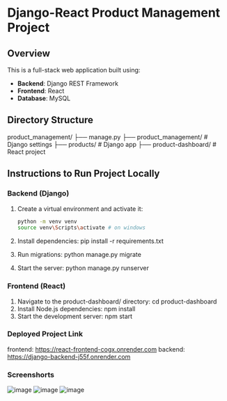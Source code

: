 # Django-React Product Management Project

## Overview
This is a full-stack web application built using:
- **Backend**: Django REST Framework
- **Frontend**: React
- **Database**: MySQL

## Directory Structure
product_management/ 
   ├── manage.py 
   ├── product_management/ # Django settings 
   ├── products/ # Django app 
   ├── product-dashboard/ # React project

## Instructions to Run Project Locally
### Backend (Django)
1. Create a virtual environment and activate it:
   ```bash
   python -m venv venv
   source venv\Scripts\activate # on windows
2. Install dependencies:
   pip install -r requirements.txt

3. Run migrations:
   python manage.py migrate

4. Start the server:
   python manage.py runserver
   
### Frontend (React)

1. Navigate to the product-dashboard/ directory:
   cd product-dashboard
2. Install Node.js dependencies:
   npm install
3. Start the development server:
   npm start
   
### Deployed Project Link
frontend: https://react-frontend-cogx.onrender.com
backend: https://django-backend-j55f.onrender.com

### Screenshorts
![image](https://github.com/user-attachments/assets/d03b58e4-1a03-497c-bbb3-082d8602a377)
![image](https://github.com/user-attachments/assets/509a2dda-2b50-4317-a686-71044639dcc1)
![image](https://github.com/user-attachments/assets/72f6454e-9a4f-456f-8ee2-2003f9cae24e)




